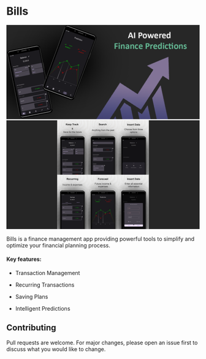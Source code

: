 # Bills

![first banner](docs/banner.png)
![second banner](docs/banner2.png)


Bills is a finance management app providing powerful tools to simplify and optimize your financial planning process.

#### Key features:

- Transaction Management 

- Recurring Transactions 

- Saving Plans 

- Intelligent Predictions 

## Contributing

Pull requests are welcome. For major changes, please open an issue first to discuss what you would like to change.
